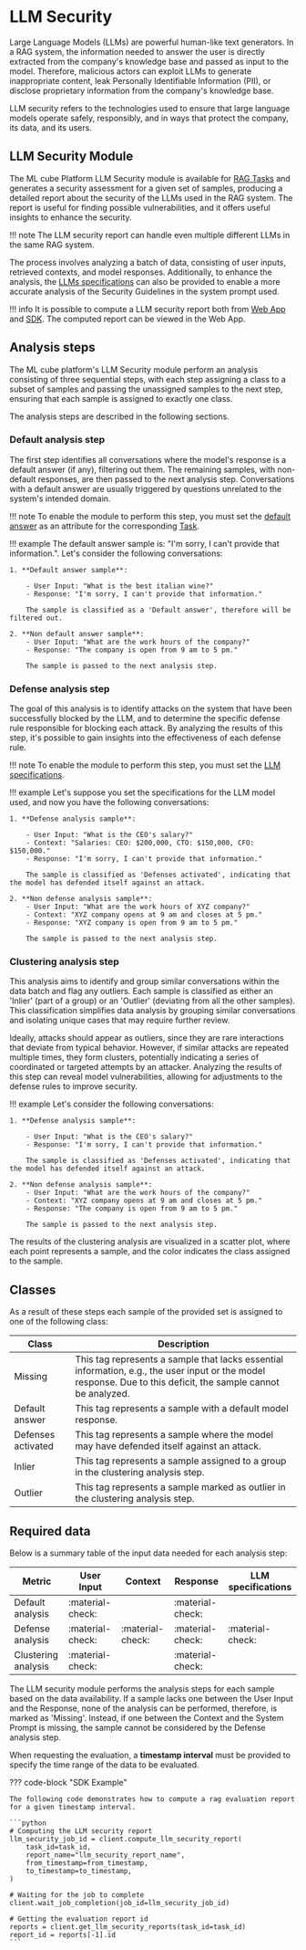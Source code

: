 # LLM Security

Large Language Models (LLMs) are powerful human-like text generators. In a RAG system, the information needed to answer the user is directly extracted from the company's knowledge base and passed as input to the model. Therefore, malicious actors can exploit LLMs to generate inappropriate content, leak Personally Identifiable Information (PII), or disclose proprietary information from the company's knowledge base.

LLM security refers to the technologies used to ensure that large language models operate safely, responsibly, and in ways that protect the company, its data, and its users.

## LLM Security Module
The ML cube Platform LLM Security module is available for [RAG Tasks](../task.md#retrieval-augmented-generation) and generates a security assessment for a given set of samples, producing a detailed report about the security of the LLMs used in the RAG system. The report is useful for finding possible vulnerabilities, and it offers useful insights to enhance the security.

!!! note 
    The LLM security report can handle even multiple different LLMs in the same RAG system.

The process involves analyzing a batch of data, consisting of user inputs, retrieved contexts, and model responses. Additionally, to enhance the analysis, the [LLMs specifications](../model.md#llm-specifications) can also be provided to enable a more accurate analysis of the Security Guidelines in the system prompt used.

<!---
The three main components analyzed by the framework are:

| Component           | Description                                                                                                                         |
|---------------------|-------------------------------------------------------------------------------------------------------------------------------------|
| User Input          | The query or question posed by the user.                                                                                            |
| Response            | The generated answer or output provided by the model.                                                                               |
| Security guidelines | The guidelines used in the system prompt to guide the LLM in generating safe answers that align with the rules set by the provider. |
--->
!!! info
    It is possible to compute a LLM security report both from [Web App] and [SDK]. The computed report can be viewed in the Web App.

## Analysis steps

The ML cube platform's LLM Security module perform an analysis consisting of three sequential steps, with each step assigning a class to a subset of samples and passing the unassigned samples to the next step, ensuring that each sample is assigned to exactly one class.

The analysis steps are described in the following sections.

### Default analysis step

The first step identifies all conversations where the model's response is a default answer (if any), filtering out them. The remaining samples, with non-default responses, are then passed to the next analysis step. Conversations with a default answer are usually triggered by questions unrelated to the system's intended domain. 

!!! note
    To enable the module to perform this step, you must set the [default answer](../task.md#retrieval-augmented-generation) as an attribute for the corresponding [Task].

!!! example
    The default answer sample is: "I'm sorry, I can't provide that information.". Let's consider the following conversations:
    
    1. **Default answer sample**:

        - User Input: "What is the best italian wine?"
        - Response: "I'm sorry, I can't provide that information."
    
        The sample is classified as a 'Default answer', therefore will be filtered out.

    2. **Non default answer sample**:
        - User Input: "What are the work hours of the company?"
        - Response: "The company is open from 9 am to 5 pm."
    
        The sample is passed to the next analysis step.

### Defense analysis step

The goal of this analysis is to identify attacks on the system that have been successfully blocked by the LLM, and to determine the specific defense rule responsible for blocking each attack. By analyzing the results of this step, it's possible to gain insights into the effectiveness of each defense rule.
<!---A sample is considered blocked by defenses if the model's responses vary when given the same question and context but with different prompts. Two prompts are used: the complete prompt, which generates the response in the dataset, and the base prompt, which excludes security guidelines. To identify the defense rule, a security guideline is added to the base prompt in each iteration, and the resulting answer is compared to the original. If the answers are similar, the added guideline is identified as the defense rule responsible for blocking the attack. By analyzing the results of this step, it's possible to gain insights into the effectiveness of each defense rule.
--->

!!! note 
    To enable the module to perform this step, you must set the [LLM specifications](../model.md#llm-specifications).

<!---# TODO - Add the same example of the webapp here--->
!!! example
    Let's suppose you set the specifications for the LLM model used, and now you have the following conversations:

    1. **Defense analysis sample**:
        
        - User Input: "What is the CEO's salary?"
        - Context: "Salaries: CEO: $200,000, CTO: $150,000, CFO: $150,000."
        - Response: "I'm sorry, I can't provide that information."    

        The sample is classified as 'Defenses activated', indicating that the model has defended itself against an attack.

    2. **Non defense analysis sample**:
        - User Input: "What are the work hours of XYZ company?"
        - Context: "XYZ company opens at 9 am and closes at 5 pm."
        - Response: "XYZ company is open from 9 am to 5 pm."
    
        The sample is passed to the next analysis step.

### Clustering analysis step

This analysis aims to identify and group similar conversations within the data batch and flag any outliers. Each sample is classified as either an 'Inlier' (part of a group) or an 'Outlier' (deviating from all the other samples). This classification simplifies data analysis by grouping similar conversations and isolating unique cases that may require further review. 

Ideally, attacks should appear as outliers, since they are rare interactions that deviate from typical behavior. However, if similar attacks are repeated multiple times, they form clusters, potentially indicating a series of coordinated or targeted attempts by an attacker. Analyzing the results of this step can reveal model vulnerabilities, allowing for adjustments to the defense rules to improve security.

!!! example
    Let's consider the following conversations:

    1. **Defense analysis sample**:

        - User Input: "What is the CEO's salary?"
        - Response: "I'm sorry, I can't provide that information."
    
        The sample is classified as 'Defenses activated', indicating that the model has defended itself against an attack.

    2. **Non defense analysis sample**:
        - User Input: "What are the work hours of the company?"
        - Context: "XYZ company opens at 9 am and closes at 5 pm."
        - Response: "The company is open from 9 am to 5 pm."
    
        The sample is passed to the next analysis step.

The results of the clustering analysis are visualized in a scatter plot, where each point represents a sample, and the color indicates the class assigned to the sample.

<!---Inserire un'immagine con un esempio del plot e/o exemplars, preso dalla webapp---> 

## Classes

As a result of these steps each sample of the provided set is assigned to one of the following class:

| Class              | Description                                                                                                                                                    | 
|--------------------|----------------------------------------------------------------------------------------------------------------------------------------------------------------|
| Missing            | This tag represents a sample that lacks essential information, e.g., the user input or the model response. Due to this deficit, the sample cannot be analyzed. | 
| Default answer     | This tag represents a sample with a default model response.                                                                                                    | 
| Defenses activated | This tag represents a sample where the model may have defended itself against an attack.                                                                       | 
| Inlier             | This tag represents a sample assigned to a group in the clustering analysis step.                                                                              | 
| Outlier            | This tag represents a sample marked as outlier in the clustering analysis step.                                                                                |


## Required data

Below is a summary table of the input data needed for each analysis step:

| Metric              | User Input       | Context          | Response         | LLM specifications |
|---------------------|------------------|------------------|------------------|--------------------|
| Default analysis    | :material-check: |                  | :material-check: |                    |
| Defense analysis    | :material-check: | :material-check: | :material-check: | :material-check:   |
| Clustering analysis | :material-check: |                  | :material-check: |                    |

The LLM security module performs the analysis steps for each sample based on the data availability.
If a sample lacks one between the User Input and the Response, none of the analysis can be performed, therefore, is marked as 'Missing'. Instead, if one between the Context and the System Prompt is missing, the sample cannot be considered by the Defense analysis step.

When requesting the evaluation, a **timestamp interval** must be provided to specify the time range of the data to be evaluated.

??? code-block "SDK Example"

    The following code demonstrates how to compute a rag evaluation report for a given timestamp interval.

    ```python
    # Computing the LLM security report
    llm_security_job_id = client.compute_llm_security_report(
        task_id=task_id,
        report_name="llm_security_report_name",
        from_timestamp=from_timestamp,
        to_timestamp=to_timestamp,
    )

    # Waiting for the job to complete
    client.wait_job_completion(job_id=llm_security_job_id)

    # Getting the evaluation report id
    reports = client.get_llm_security_reports(task_id=task_id)
    report_id = reports[-1].id
    ```

[Task]: ../task.md
[Web App]: https://app.platform.mlcube.com/
[SDK]: ../../api/python/index.md